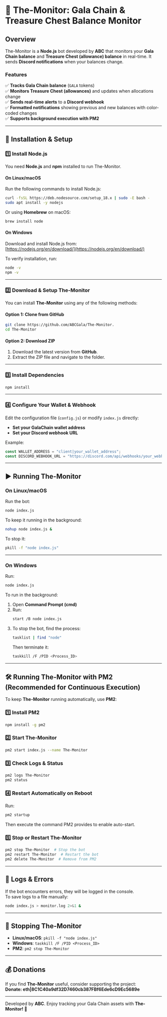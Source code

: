 # 📌 The-Monitor: Gala Chain & Treasure Chest Balance Monitor  

## Overview  
The-Monitor is a **Node.js** bot developed by **ABC** that monitors your **Gala Chain balance** and **Treasure Chest (allowance) balance** in real-time. It sends **Discord notifications** when your balances change.  

### Features  
✅ **Tracks Gala Chain balance** (`GALA` tokens)  
✅ **Monitors Treasure Chest (allowances)** and updates when allocations change  
✅ **Sends real-time alerts** to a **Discord webhook**  
✅ **Formatted notifications** showing previous and new balances with color-coded changes  
✅ **Supports background execution with PM2**  

---

## 🚀 Installation & Setup  

### 1️⃣ Install Node.js  
You need **Node.js** and **npm** installed to run The-Monitor.  

#### On Linux/macOS  
Run the following commands to install Node.js:  
```bash
curl -fsSL https://deb.nodesource.com/setup_18.x | sudo -E bash -
sudo apt install -y nodejs
```
Or using **Homebrew** on macOS:  
```bash
brew install node
```

#### On Windows  
Download and install Node.js from:  
[https://nodejs.org/en/download/](https://nodejs.org/en/download/)  

To verify installation, run:  
```bash
node -v
npm -v
```

---

### 2️⃣ Download & Setup The-Monitor  
You can install **The-Monitor** using any of the following methods:  

#### Option 1: Clone from GitHub  
```bash
git clone https://github.com/ABCGala/The-Monitor.
cd The-Monitor
```

#### Option 2: Download ZIP  
1. Download the latest version from **GitHub**.  
2. Extract the ZIP file and navigate to the folder.  

---

### 3️⃣ Install Dependencies  
```bash
npm install
```

---

### 4️⃣ Configure Your Wallet & Webhook  
Edit the configuration file (`config.js`) or modify `index.js` directly:  
- **Set your GalaChain wallet address**  
- **Set your Discord webhook URL**  

Example:  
```js
const WALLET_ADDRESS = "client|your_wallet_address";
const DISCORD_WEBHOOK_URL = "https://discord.com/api/webhooks/your_webhook";
```

---

## ▶️ Running The-Monitor  

### On Linux/macOS  
Run the bot:  
```bash
node index.js
```
To keep it running in the background:  
```bash
nohup node index.js &  
```
To stop it:  
```bash
pkill -f "node index.js"
```

---

### On Windows  
Run:  
```bash
node index.js
```
To run in the background:  
1. Open **Command Prompt (cmd)**  
2. Run:  
   ```bash
   start /B node index.js
   ```
3. To stop the bot, find the process:  
   ```bash
   tasklist | find "node"
   ```
   Then terminate it:  
   ```bash
   taskkill /F /PID <Process_ID>
   ```

---

## 🛠 Running The-Monitor with PM2 (Recommended for Continuous Execution)  

To keep **The-Monitor** running automatically, use **PM2**:  

### 1️⃣ Install PM2  
```bash
npm install -g pm2
```

### 2️⃣ Start The-Monitor  
```bash
pm2 start index.js --name The-Monitor
```

### 3️⃣ Check Logs & Status  
```bash
pm2 logs The-Monitor
pm2 status
```

### 4️⃣ Restart Automatically on Reboot  
Run:  
```bash
pm2 startup
```
Then execute the command PM2 provides to enable auto-start.  

### 5️⃣ Stop or Restart The-Monitor  
```bash
pm2 stop The-Monitor  # Stop the bot
pm2 restart The-Monitor  # Restart the bot
pm2 delete The-Monitor  # Remove from PM2
```

---

## 📜 Logs & Errors  
If the bot encounters errors, they will be logged in the console.  
To save logs to a file manually:  
```bash
node index.js > monitor.log 2>&1 &
```

---

## 🛑 Stopping The-Monitor  
- **Linux/macOS**: `pkill -f "node index.js"`  
- **Windows**: `taskkill /F /PID <Process_ID>`  
- **PM2**: `pm2 stop The-Monitor`  

---

## 💰 Donations  
If you find **The-Monitor** useful, consider supporting the project:  
**Donate: eth|8C1C40a9df32D7460cb387FBf6Ede6cD9Ec5689e**  

---

Developed by **ABC**. Enjoy tracking your Gala Chain assets with **The-Monitor! 🚀**  
